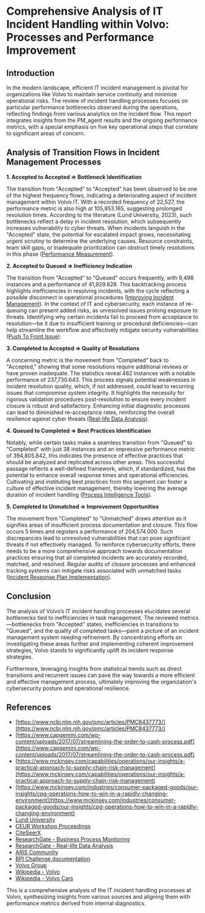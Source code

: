 # Comprehensive Analysis of IT Incident Handling within Volvo: Processes and Performance Improvement

## Introduction

In the modern landscape, efficient IT incident management is pivotal for organizations like Volvo to maintain service continuity and minimize operational risks. The review of incident handling processes focuses on particular performance bottlenecks observed during the operations, reflecting findings from various analytics on the incident flow. This report integrates insights from the PM_agent results and the ongoing performance metrics, with a special emphasis on five key operational steps that correlate to significant areas of concern.

## Analysis of Transition Flows in Incident Management Processes

**1. Accepted to Accepted => Bottleneck Identification**

The transition from "Accepted" to "Accepted" has been observed to be one of the highest frequency flows, indicating a deteriorating aspect of incident management within Volvo IT. With a recorded frequency of 22,527, the performance metric is also high at 105,953.165, suggesting prolonged resolution times. According to the literature (Lund University, 2023), such bottlenecks reflect a delay in incident resolution, which subsequently increases vulnerability to cyber threats. When incidents languish in the "Accepted" state, the potential for escalated impact grows, necessitating urgent scrutiny to determine the underlying causes. Resource constraints, team skill gaps, or inadequate prioritization can obstruct timely resolutions in this phase ([Performance Measurement](https://lup.lub.lu.se/student-papers/record/9171570/file/9171573.pdf)).

**2. Accepted to Queued => Inefficiency Indication**

The transition from "Accepted" to "Queued" occurs frequently, with 9,498 instances and a performance of 41,929.828. This backtracking process highlights inefficiencies in resolving incidents, with the cycle reflecting a possible disconnect in operational procedures ([Improving Incident Management](https://citeseerx.ist.psu.edu/document?repid=rep1&type=pdf&doi=524d86bcc3c506c3865844cd42b9993cf998e784)). In the context of IT and cybersecurity, each instance of re-queuing can present added risks, as unresolved issues prolong exposure to threats. Identifying why certain incidents fail to proceed from acceptance to resolution—be it due to insufficient training or procedural deficiencies—can help streamline the workflow and effectively mitigate security vulnerabilities ([Push To Front Issue](https://www.ceur-ws.org/Vol-1052/paper6.pdf)).

**3. Completed to Accepted => Quality of Resolutions**

A concerning metric is the movement from "Completed" back to "Accepted," showing that some resolutions require additional reviews or have proven inadequate. The statistics reveal 462 instances with a notable performance of 237,730.643. This process signals potential weaknesses in incident resolution quality, which, if not addressed, could lead to recurring issues that compromise system integrity. It highlights the necessity for rigorous validation procedures post-resolution to ensure every incident closure is robust and satisfactory. Enhancing initial diagnostic processes can lead to diminished re-acceptance rates, reinforcing the overall resilience against cyber threats ([Real-life Data Analysis](https://www.researchgate.net/publication/257307622_Analysis_of_the_Volvo_IT_Incident_and_Problem_Handling_Processes_using_Process_Mining_and_Social_Network_Analysis)).

**4. Queued to Completed => Best Practices Identification**

Notably, while certain tasks make a seamless transition from "Queued" to "Completed" with just 38 instances and an impressive performance metric of 394,805.842, this indicates the presence of effective practices that should be analyzed and replicated across other areas. This successful passage reflects a well-defined framework, which, if standardized, has the potential to enhance overall response times and operational efficiencies. Cultivating and instituting best practices from this segment can foster a culture of effective incident management, thereby lowering the average duration of incident handling ([Process Intelligence Tools](https://ariscommunity.com/sweden)).

**5. Completed to Unmatched => Improvement Opportunities**

The movement from "Completed" to "Unmatched" draws attention as it signifies areas of insufficient process documentation and closure. This flow occurs 5 times and registers a performance of 204,574.000. Such discrepancies lead to unresolved vulnerabilities that can pose significant threats if not effectively managed. To reinforce cybersecurity efforts, there needs to be a more comprehensive approach towards documentation practices ensuring that all completed incidents are accurately recorded, matched, and resolved. Regular audits of closure processes and enhanced tracking systems can mitigate risks associated with unmatched tasks ([Incident Response Plan Implementation](https://scispace.com/pdf/process-mining-based-understanding-and-analysis-of-volvo-it-rbku5vb2xa.pdf)).

## Conclusion

The analysis of Volvo’s IT incident handling processes elucidates several bottlenecks tied to inefficiencies in task management. The reviewed metrics—bottlenecks from "Accepted" states, inefficiencies in transitions to "Queued", and the quality of completed tasks—paint a picture of an incident management system needing refinement. By concentrating efforts on investigating these areas further and implementing coherent improvement strategies, Volvo stands to significantly uplift its incident response strategies.

Furthermore, leveraging insights from statistical trends such as direct transitions and recurrent issues can pave the way towards a more efficient and effective management process, ultimately improving the organization's cybersecurity posture and operational resilience.

## References

- [https://www.ncbi.nlm.nih.gov/pmc/articles/PMC8437773/](https://www.ncbi.nlm.nih.gov/pmc/articles/PMC8437773/) 
- [https://www.capgemini.com/wp-content/uploads/2017/07/streamlining-the-order-to-cash-process.pdf](https://www.capgemini.com/wp-content/uploads/2017/07/streamlining-the-order-to-cash-process.pdf) 
- [https://www.mckinsey.com/capabilities/operations/our-insights/a-practical-approach-to-supply-chain-risk-management](https://www.mckinsey.com/capabilities/operations/our-insights/a-practical-approach-to-supply-chain-risk-management) 
- [https://www.mckinsey.com/industries/consumer-packaged-goods/our-insights/cpg-operations-how-to-win-in-a-rapidly-changing-environment](https://www.mckinsey.com/industries/consumer-packaged-goods/our-insights/cpg-operations-how-to-win-in-a-rapidly-changing-environment) 
- [Lund University](https://lup.lub.lu.se/student-papers/record/9171570/file/9171573.pdf) 
- [CEUR Workshop Proceedings](https://www.ceur-ws.org/Vol-1052/paper10.pdf) 
- [CiteSeerX](https://citeseerx.ist.psu.edu/document?repid=rep1&type=pdf&doi=524d86bcc3c506c3865844cd42b9993cf998e784) 
- [ResearchGate - Business Process Monitoring](https://www.researchgate.net/publication/277132872_BPIC_2013_Volvo_Incident_and_Problem_Management_Behavior_Analysis) 
- [ResearchGate - Real-life Data Analysis](https://www.researchgate.net/publication/257307622_Analysis_of_the_Volvo_IT_Incident_and_Problem_Handling_Processes_using_Process_Mining_and_Social_Network_Analysis) 
- [ARIS Community](https://ariscommunity.com/sweden) 
- [BPI Challenge documentation](https://data.4tu.nl/articles/dataset/BPI_Challenge_2013_incidents/12693914) 
- [Volvo Group](https://www.volvogroup.com/en/) 
- [Wikipedia - Volvo](https://en.wikipedia.org/wiki/Volvo) 
- [Wikipedia - Volvo Cars](https://en.wikipedia.org/wiki/Volvo_Cars) 

This is a comprehensive analysis of the IT incident handling processes at Volvo, synthesizing insights from various sources and aligning them with performance metrics derived from internal diagnostics.